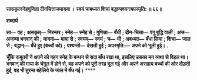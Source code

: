 **सासकृत्स्नेहगुणिता दीनचित्ताजमायया ।** **स्वयं चाबध्यत शिचा बद्धान्पश्यन्त्यपस्मृति: ॥ ६६॥** 

**शब्दार्थ** 

**सा—** **वह** **; असकृत्—** **निरन्तर** **; स्नेह—** **स्नेह से** **; गुणिता—** **बँधी** **; दीन-चित्ता—** **पंगु बुद्धि वाली** **; अज—** **अजन्मा भगवान् की** **;** **मायया—** **माया से** **; स्वयम्—** **स्वयं** **; च—** **भी** **; अबध्यत—** **बँधा लिया** **; शिचा—** **जाल से** **; बद्धान्—** **बँधे हुए (बच्चों को)** **;** **पश्यन्ती—** **देखती हुई** **; अपस्मृति:—** **अपने को भूली हुई।** **.** 

**चूँकि कबूतरी ने अपने को गहन स्नेह के बन्धन से सदा बाँध रखा था, इसलिए उसका मन** **व्यथा से विहल था। भगवान् की माया के चंगुल में होने से, वह अपने को पूरी तरह भूल गई** **और अपने असहाय बच्चों की ओर दौड़ती हुई, वह भी तुरन्त बहेलिये के जाल में बँध गई।** **** 